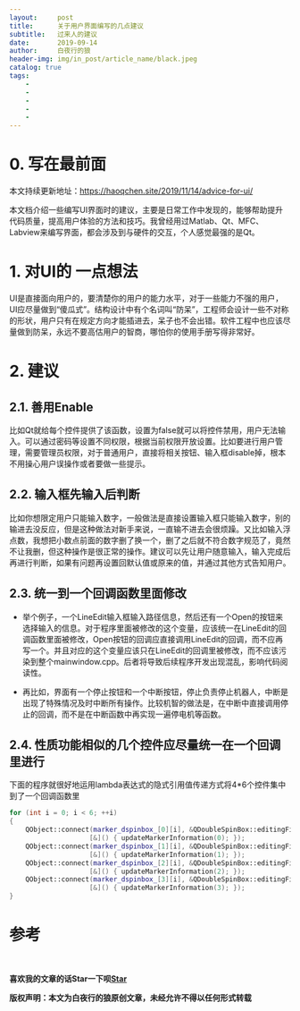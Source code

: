 ```yaml
---
layout:     post
title:      关于用户界面编写的几点建议
subtitle:   过来人的建议
date:       2019-09-14
author:     白夜行的狼
header-img: img/in_post/article_name/black.jpeg
catalog: true
tags:
    - 
    - 
    - 
    - 
    - 
--- 
```


# 0. 写在最前面

本文持续更新地址：<https://haoqchen.site/2019/11/14/advice-for-ui/>

本文档介绍一些编写UI界面时的建议，主要是日常工作中发现的，能够帮助提升代码质量，提高用户体验的方法和技巧。我曾经用过Matlab、Qt、MFC、Labview来编写界面，都会涉及到与硬件的交互，个人感觉最强的是Qt。

# 1. 对UI的 一点想法

UI是直接面向用户的，要清楚你的用户的能力水平，对于一些能力不强的用户，UI应尽量做到“傻瓜式”。结构设计中有个名词叫“防呆”，工程师会设计一些不对称的形状，用户只有在规定方向才能插进去，呆子也不会出错。软件工程中也应该尽量做到防呆，永远不要高估用户的智商，哪怕你的使用手册写得非常好。

# 2. 建议

## 2.1. 善用Enable
   
比如Qt就给每个控件提供了该函数，设置为false就可以将控件禁用，用户无法输入。可以通过密码等设置不同权限，根据当前权限开放设置。比如要进行用户管理，需要管理员权限，对于普通用户，直接将相关按钮、输入框disable掉，根本不用操心用户误操作或者要做一些提示。

## 2.2. 输入框先输入后判断
   
比如你想限定用户只能输入数字，一般做法是直接设置输入框只能输入数字，别的输进去没反应，但是这种做法对新手来说，一直输不进去会很烦躁。又比如输入浮点数，我想把小数点前面的数字删了换一个，删了之后就不符合数字规范了，竟然不让我删，但这种操作是很正常的操作。建议可以先让用户随意输入，输入完成后再进行判断，如果有问题再设置回默认值或原来的值，并通过其他方式告知用户。

## 2.3. 统一到一个回调函数里面修改
   
+ 举个例子，一个LineEdit输入框输入路径信息，然后还有一个Open的按钮来选择输入的信息。对于程序里面被修改的这个变量，应该统一在LineEdit的回调函数里面被修改，Open按钮的回调应直接调用LineEdit的回调，而不应再写一个。并且对应的这个变量应该只在LineEdit的回调里被修改，而不应该污染到整个mainwindow.cpp。后者将导致后续程序开发出现混乱，影响代码阅读性。

+ 再比如，界面有一个停止按钮和一个中断按钮，停止负责停止机器人，中断是出现了特殊情况及时中断所有操作。比较机智的做法是，在中断中直接调用停止的回调，而不是在中断函数中再实现一遍停电机等函数。

## 2.4. 性质功能相似的几个控件应尽量统一在一个回调里进行
下面的程序就很好地运用lambda表达式的隐式引用值传递方式将4*6个控件集中到了一个回调函数里  

```cpp
for (int i = 0; i < 6; ++i)
{
    QObject::connect(marker_dspinbox_[0][i], &QDoubleSpinBox::editingFinished, this,
                    [&]() { updateMarkerInformation(0); });
    QObject::connect(marker_dspinbox_[1][i], &QDoubleSpinBox::editingFinished, this,
                    [&]() { updateMarkerInformation(1); });
    QObject::connect(marker_dspinbox_[2][i], &QDoubleSpinBox::editingFinished, this,
                    [&]() { updateMarkerInformation(2); });
    QObject::connect(marker_dspinbox_[3][i], &QDoubleSpinBox::editingFinished, this,
                    [&]() { updateMarkerInformation(3); });
}
```

# 参考

<br>

**喜欢我的文章的话Star一下呗[Star](https://github.com/HaoQChen/HaoQChen.github.io)**

**版权声明：本文为白夜行的狼原创文章，未经允许不得以任何形式转载**

